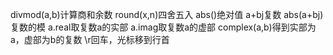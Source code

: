 divmod(a,b)计算商和余数
round(x,n)四舍五入
abs()绝对值
a+bj复数
abs(a+bj)复数的模
a.real取复数a的实部
a.imag取复数a的虚部
complex(a,b)得到实部为a，虚部为b的复数
\r回车，光标移到行首